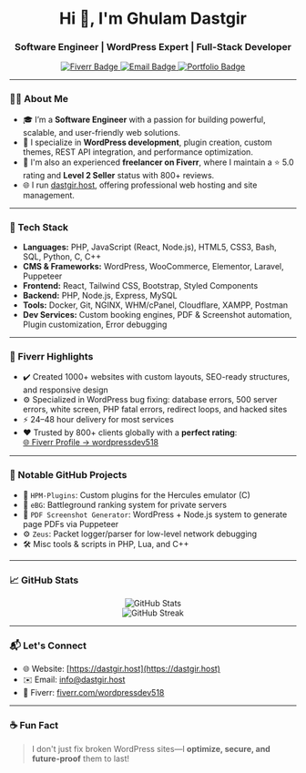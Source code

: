 <h1 align="center">Hi 👋, I'm Ghulam Dastgir</h1>
<h3 align="center">Software Engineer | WordPress Expert | Full-Stack Developer</h3>

<p align="center">
  <a href="https://fiverr.com/wordpressdev518" target="_blank">
    <img src="https://img.shields.io/badge/Fiverr-Order%20a%20Gig-green?style=flat-square&logo=fiverr" alt="Fiverr Badge" />
  </a>
  <a href="mailto:info@dastgir.host">
    <img src="https://img.shields.io/badge/Email-Contact%20Me-blue?style=flat-square&logo=gmail" alt="Email Badge" />
  </a>
  <a href="https://dastgir.host" target="_blank">
    <img src="https://img.shields.io/badge/Portfolio-dastgir.host-blueviolet?style=flat-square&logo=wordpress" alt="Portfolio Badge" />
  </a>
</p>

---

### 🧑‍💻 About Me

- 🎓 I’m a **Software Engineer** with a passion for building powerful, scalable, and user-friendly web solutions.
- 🔧 I specialize in **WordPress development**, plugin creation, custom themes, REST API integration, and performance optimization.
- 🚀 I'm also an experienced **freelancer on Fiverr**, where I maintain a ⭐️ 5.0 rating and **Level 2 Seller** status with 800+ reviews.
- 🌐 I run [dastgir.host](https://dastgir.host), offering professional web hosting and site management.

---

### 🧰 Tech Stack

- **Languages:** PHP, JavaScript (React, Node.js), HTML5, CSS3, Bash, SQL, Python, C, C++
- **CMS & Frameworks:** WordPress, WooCommerce, Elementor, Laravel, Puppeteer
- **Frontend:** React, Tailwind CSS, Bootstrap, Styled Components
- **Backend:** PHP, Node.js, Express, MySQL
- **Tools:** Docker, Git, NGINX, WHM/cPanel, Cloudflare, XAMPP, Postman
- **Dev Services:** Custom booking engines, PDF & Screenshot automation, Plugin customization, Error debugging

---

### 🌟 Fiverr Highlights

- ✔️ Created 1000+ websites with custom layouts, SEO-ready structures, and responsive design
- ⚙️ Specialized in WordPress bug fixing: database errors, 500 server errors, white screen, PHP fatal errors, redirect loops, and hacked sites
- ⚡ 24–48 hour delivery for most services
- ❤️ Trusted by 800+ clients globally with a **perfect rating**:  
  [🌐 Fiverr Profile → wordpressdev518](https://fiverr.com/wordpressdev518)

---

### 📂 Notable GitHub Projects

- 🔌 `HPM-Plugins`: Custom plugins for the Hercules emulator (C)
- 🏅 `eBG`: Battleground ranking system for private servers
- 🧾 `PDF Screenshot Generator`: WordPress + Node.js system to generate page PDFs via Puppeteer
- ⚙️ `Zeus`: Packet logger/parser for low-level network debugging
- 🛠️ Misc tools & scripts in PHP, Lua, and C++

---

### 📈 GitHub Stats

<p align="center">
  <img src="https://github-readme-stats.vercel.app/api?username=dastgir518&show_icons=true&theme=tokyonight" alt="GitHub Stats" />
  <br />
  <img src="https://github-readme-streak-stats.herokuapp.com/?user=dastgir518&theme=tokyonight" alt="GitHub Streak" />
</p>

---

### 📬 Let's Connect

- 🌐 Website: [https://dastgir.host](https://dastgir.host)
- ✉️ Email: [info@dastgir.host](mailto:info@dastgir.host)
- 💼 Fiverr: [fiverr.com/wordpressdev518](https://fiverr.com/wordpressdev518)

---

### ☕ Fun Fact

> I don't just fix broken WordPress sites—I **optimize, secure, and future-proof** them to last!

